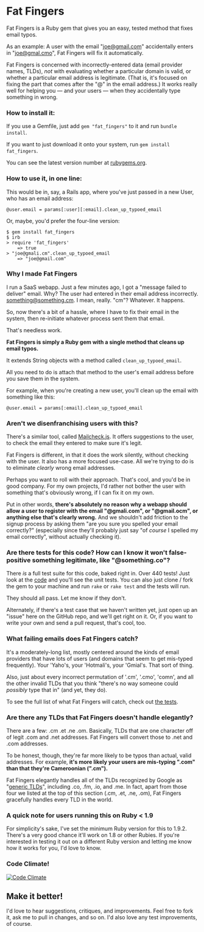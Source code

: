 Fat Fingers
===========

Fat Fingers is a Ruby gem that gives you an easy, tested method that fixes email typos.

As an example: A user with the email "joe@gmail.com" accidentally enters in "joe@gmal.cmo", Fat Fingers will fix it automatically.

Fat Fingers is concerned with incorrectly-entered data (email provider names, TLDs), *not* with evaluating whether a particular domain is valid, or whether a particular email address is legitimate. (That is, it's focused on fixing the part that comes after the "@" in the email address.) It works really well for helping you — and your users — when they accidentally type something in wrong.

### How to install it:

If you use a Gemfile, just add `gem "fat_fingers"` to it and run `bundle install`.

If you want to just download it onto your system, run `gem install fat_fingers`.

You can see the latest version number at [rubygems.org](https://rubygems.org/gems/fat_fingers).

### How to use it, in one line:

This would be in, say, a Rails app, where you've just passed in a new User, who has an email address:

    @user.email = params[:user][:email].clean_up_typoed_email

Or, maybe, you'd prefer the four-line version:

    $ gem install fat_fingers
    $ irb
    > require 'fat_fingers'
        => true
    > "joe@gmali.cm".clean_up_typoed_email
        => "joe@gmail.com"

### Why I made Fat Fingers

I run a SaaS webapp. Just a few minutes ago, I got a "message failed to deliver" email. Why? The user had entered in their email address incorrectly. something@something.cm. I mean, really. "cm"? Whatever. It happens.

So, now there's a bit of a hassle, where I have to fix their email in the system, then re-initiate whatever process sent them that email.

That's needless work.

**Fat Fingers is simply a Ruby gem with a single method that cleans up email typos.**

It extends String objects with a method called `clean_up_typoed_email`.

All you need to do is attach that method to the user's email address before you save them in the system.

For example, when you're creating a new user, you'll clean up the email with something like this:

    @user.email = params[:email].clean_up_typoed_email


### Aren't we disenfranchising users with this?

There's a similar tool, called [Mailcheck.js](https://github.com/Kicksend/mailcheck). It offers suggestions to the user, to check the email they entered to make sure it's legit.

Fat Fingers is different, in that it does the work silently, without checking with the user. It also has a more focused use-case. All we're trying to do is to eliminate *clearly* wrong email addresses.

Perhaps you want to roll with their approach. That's cool, and you'd be in good company. For my own projects, I'd rather not bother the user with something that's obviously wrong, if I can fix it on my own.

Put in other words, **there's absolutely no reason why a webapp should allow a user to register with the email "@gmali.com", or "@gmail.ocm", or anything else that's clearly wrong.** And we shouldn't add friction to the signup process by asking them "are you sure you spelled your email correctly?" (especially since they'll probably just say "of *course* I spelled my email correctly", without actually checking it).


### Are there tests for this code? How can I know it won't false-positive something legitimate, like "@something.co"? ###

There *is* a full test suite for this code, baked right in. Over 440 tests! Just look at the [code](https://github.com/charliepark/fat_fingers/blob/master/test/test_fat_fingers.rb) and you'll see the unit tests. You can also just clone / fork the gem to your machine and run `rake` or `rake test` and the tests will run.

They should all pass. Let me know if they don't.

Alternately, if there's a test case that we haven't written yet, just open up an "issue" here on the GitHub repo, and we'll get right on it. Or, if you want to write your own and send a pull request, that's cool, too.


### What failing emails does Fat Fingers catch? ###

It's a moderately-long list, mostly centered around the kinds of email providers that have lots of users (and domains that seem to get mis-typed frequently). Your 'Yaho's, your 'Hotmali's, your 'Gmial's. That sort of thing.

Also, just about every incorrect permutation of '.cm', '.cmo', 'comn', and all the other invalid TLDs that you think "there's no way someone could *possibly* type that in" (and yet, they do).

To see the full list of what Fat Fingers will catch, check out [the tests](https://github.com/charliepark/fat_fingers/blob/master/test/test_fat_fingers.rb).

### Are there any TLDs that Fat Fingers doesn't handle elegantly?

There are a few: .cm .et .ne .om. Basically, TLDs that are one character off of legit .com and .net addresses. Fat Fingers will convert those to .net and .com addresses.

To be honest, though, they're far more likely to be typos than actual, valid addresses. For example, **it's more likely your users are mis-typing ".com" than that they're Cameroonian (".cm").**

Fat Fingers elegantly handles all of the TLDs recognized by Google as "[generic TLDs](https://support.google.com/webmasters/answer/1347922?hl=en)", including .co, .fm, .io, and .me. In fact, apart from those four we listed at the top of this section (.cm, .et, .ne, .om), Fat Fingers gracefully handles every TLD in the world.

### A quick note for users running this on Ruby < 1.9

For simplicity's sake, I've set the minimum Ruby version for this to 1.9.2. There's a very good chance it'll work on 1.8 or other Rubies. If you're interested in testing it out on a different Ruby version and letting me know how it works for you, I'd love to know.


### Code Climate!

[![Code Climate](https://codeclimate.com/github/charliepark/fat_fingers.png)](https://codeclimate.com/github/charliepark/fat_fingers)

## Make it better!

I'd love to hear suggestions, critiques, and improvements. Feel free to fork it, ask me to pull in changes, and so on. I'd also love any test improvements, of course.